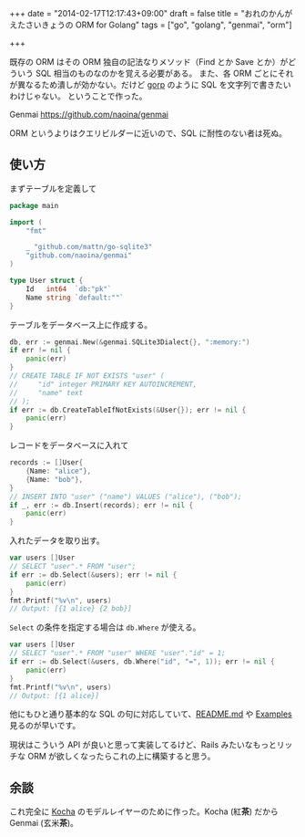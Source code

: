 +++
date = "2014-02-17T12:17:43+09:00"
draft = false
title = "おれのかんがえたさいきょうの ORM for Golang"
tags = ["go", "golang", "genmai", "orm"]

+++

既存の ORM はその ORM 独自の記法なりメソッド（Find とか Save とか）がどういう SQL 相当のものなのかを覚える必要がある。
また、各 ORM ごとにそれが異なるため潰しが効かない。だけど [gorp](https://github.com/coopernurse/gorp) のように SQL を文字列で書きたいわけじゃない。
ということで作った。

Genmai https://github.com/naoina/genmai

ORM というよりはクエリビルダーに近いので、SQL に耐性のない者は死ぬ。

## 使い方

まずテーブルを定義して

```go
package main

import (
    "fmt"

    _ "github.com/mattn/go-sqlite3"
    "github.com/naoina/genmai"
)

type User struct {
    Id   int64  `db:"pk"`
    Name string `default:""`
}
```

テーブルをデータベース上に作成する。

```go
db, err := genmai.New(&genmai.SQLite3Dialect{}, ":memory:")
if err != nil {
    panic(err)
}
// CREATE TABLE IF NOT EXISTS "user" (
//     "id" integer PRIMARY KEY AUTOINCREMENT,
//     "name" text
// );
if err := db.CreateTableIfNotExists(&User{}); err != nil {
    panic(err)
}
```

レコードをデータベースに入れて

```go
records := []User{
    {Name: "alice"},
    {Name: "bob"},
}
// INSERT INTO "user" ("name") VALUES ("alice"), ("bob");
if _, err := db.Insert(records); err != nil {
    panic(err)
}
```

入れたデータを取り出す。

```go
var users []User
// SELECT "user".* FROM "user";
if err := db.Select(&users); err != nil {
    panic(err)
}
fmt.Printf("%v\n", users)
// Output: [{1 alice} {2 bob}]
```

`Select` の条件を指定する場合は `db.Where` が使える。

```go
var users []User
// SELECT "user".* FROM "user" WHERE "user"."id" = 1;
if err := db.Select(&users, db.Where("id", "=", 1)); err != nil {
    panic(err)
}
fmt.Printf("%v\n", users)
// Output: [{1 alice}]
```

他にもひと通り基本的な SQL の句に対応していて、[README.md](https://github.com/naoina/genmai/blob/master/README.md) や [Examples](http://godoc.org/github.com/naoina/genmai#pkg-examples) 見るのが早いです。

現状はこういう API が良いと思って実装してるけど、Rails みたいなもっとリッチな ORM が欲しくなったらこれの上に構築すると思う。

## 余談

これ完全に [Kocha](https://github.com/naoina/kocha) のモデルレイヤーのために作った。Kocha (紅**茶**) だから Genmai (玄米**茶**)。
